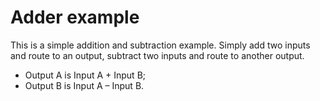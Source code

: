 # Adder example

This is a simple addition and subtraction example. Simply add two inputs and route to an output, subtract two inputs and route to another output.
- Output A is Input A + Input B;
- Output B is Input A – Input B.
